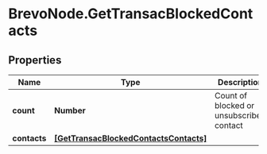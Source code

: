 # BrevoNode.GetTransacBlockedContacts

## Properties
Name | Type | Description | Notes
------------ | ------------- | ------------- | -------------
**count** | **Number** | Count of blocked or unsubscribed contact | [optional] 
**contacts** | [**[GetTransacBlockedContactsContacts]**](GetTransacBlockedContactsContacts.md) |  | [optional] 



